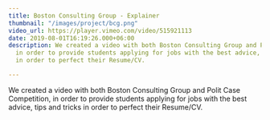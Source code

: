 ```yaml
---
title: Boston Consulting Group - Explainer
thumbnail: "/images/project/bcg.png"
video_url: https://player.vimeo.com/video/515921113
date: 2019-08-01T16:19:26.000+06:00
description: We created a video with both Boston Consulting Group and Polit Case Competition,
  in order to provide students applying for jobs with the best advice, tips and tricks
  in order to perfect their Resume/CV.

---
```

We created a video with both Boston Consulting Group and Polit Case Competition, in order to provide students applying for jobs with the best advice, tips and tricks in order to perfect their Resume/CV.